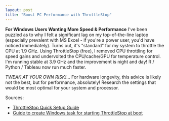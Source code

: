 ```yaml
---
layout: post
title: "Boost PC Performance with ThrottleStop"
---
```


**For Windows Users Wanting More Speed & Performance**
I've been puzzled as to why I felt a significant lag on my top-of-the-line laptop (especially prevalent with MS Excel - if you're a power user, you'd have noticed immediately). Turns out, it's "standard" for my system to throttle the CPU at 1.9 GHz. Using ThrottleStop (free), I removed CPU throttling for speed gains and undervolted the CPU/cache/GPU for temperature control. I'm running stable at 3.9 GHz and the improvement is night and day! R / Python / Tableau now run much faster.

*TWEAK AT YOUR OWN RISK!*... For hardware longevity, this advice is likely not the best, but for performance, absolutely! Research the settings that would be most optimal for your system and processor.

Sources:
* [ThrottleStop Quick Setup Guide](link)
* [Guide to create Windows task for starting ThrottleStop at boot](link)